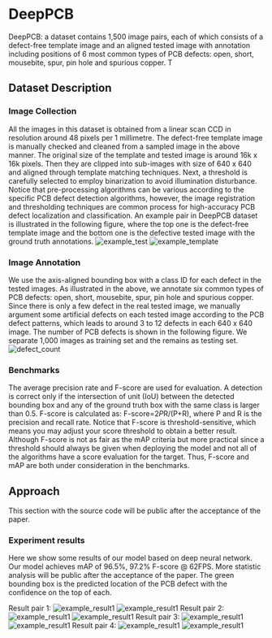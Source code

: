 # DeepPCB
DeepPCB: a dataset contains 1,500 image pairs, each of which consists of a defect-free template image and an aligned tested image with annotation including positions of 6 most common types of PCB defects: open, short, mousebite, spur, pin hole and spurious copper. T

## Dataset Description
### Image Collection
All the images in this dataset is obtained from a linear scan CCD in resolution around 48 pixels per 1 millimetre. The defect-free template image is manually checked and cleaned from a sampled image in the above manner. The original size of the template and tested image is around 16k x 16k pixels. Then they are clipped into sub-images with size of 640 x 640 and aligned through template matching techniques. Next, a threshold is carefully selected to employ binarization to avoid illumination disturbance. Notice that pre-processing algorithms can be various according to the specific PCB defect detection algorithms, however, the image registration and thresholding techniques are common process for high-accuracy PCB defect localization and classification. An example pair in DeepPCB dataset is illustrated in the following figure, where the top one is the defect-free template image and the bottom one is the defective tested image with the ground truth annotations.
![example_test](https://github.com/tangsanli5201/DeepPCB/fig/test.jpg)
![example_template](https://github.com/tangsanli5201/DeepPCB/fig/tempate.jpg)

### Image Annotation
We use the axis-aligned bounding box with a class ID for each defect in the tested images. As illustrated in the above, we annotate six common types of PCB defects: open, short, mousebite, spur, pin hole and spurious copper. Since there is only a few defect in the real tested image, we manually argument some artificial defects on each tested image according to the PCB defect patterns, which leads to around 3 to 12 defects in each 640 x 640 image. The number of PCB defects is shown in the following figure. We separate 1,000 images as training set and the remains as testing set.
![defect_count](https://github.com/tangsanli5201/DeepPCB/CountPCB.png)

### Benchmarks
The average precision rate and F-score are used for evaluation. A detection is correct only if the intersection of unit (IoU) between the detected bounding box and any of the ground truth box with the same class is larger than 0.5. F-score is calculated as: F-score=2*P*R/(P+R), where P and R is the precision and recall rate. Notice that F-score is threshold-sensitive, which means you may adjust your score threshold to obtain a better result. Although F-score is not as fair as the mAP criteria but more practical since a threshold should always be given when deploying the model and not all of the algorithms have a score evaluation for the target. Thus, F-score and mAP are both under consideration in the benchmarks. 

## Approach
This section with the source code will be public after the acceptance of the paper.

### Experiment results
Here we show some results of our model based on deep neural network. Our model achieves mAP of 96.5%, 97.2% F-score @ 62FPS. More statistic analysis will be public after the acceptance of the paper. The green bounding box is the predicted location of the PCB defect with the confidence on the top of each.

Result pair 1:
![example_result1](https://github.com/tangsanli5201/DeepPCB/fig/result/result_test1.jpg)
![example_result1](https://github.com/tangsanli5201/DeepPCB/fig/result/result_temp1.jpg)
Result pair 2:
![example_result1](https://github.com/tangsanli5201/DeepPCB/fig/result/result_test2.jpg)
![example_result1](https://github.com/tangsanli5201/DeepPCB/fig/result/result_temp2.jpg)
Result pair 3:
![example_result1](https://github.com/tangsanli5201/DeepPCB/fig/result/result_test3.jpg)
![example_result1](https://github.com/tangsanli5201/DeepPCB/fig/result/result_temp3.jpg)
Result pair 4:
![example_result1](https://github.com/tangsanli5201/DeepPCB/fig/result/result_test4.jpg)
![example_result1](https://github.com/tangsanli5201/DeepPCB/fig/result/result_temp4.jpg)